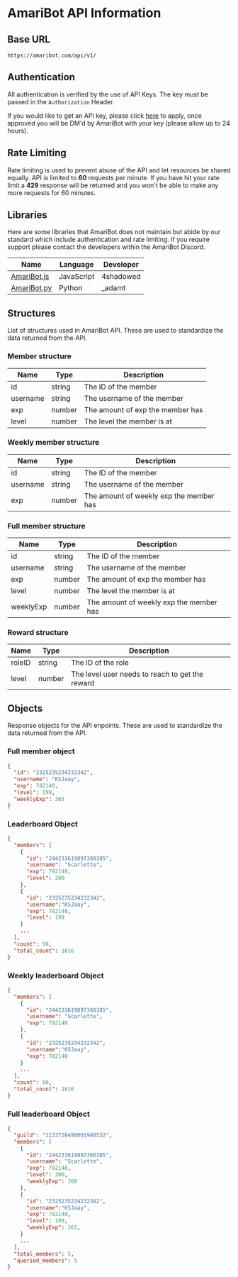 # AmariBot API Information

## Base URL

```
https://amaribot.com/api/v1/
```

## Authentication

All authentication is verified by the use of API Keys. The key must be passed in the `Authorization` Header.

If you would like to get an API key, please click [here](https://amaribot.com/support) to apply, once approved you will be DM'd by AmariBot with your key (please allow up to 24 hours).

## Rate Limiting

Rate limiting is used to prevent abuse of the API and let resources be shared equally. API is limited to **60** requests per minute. If you have hit your rate limit a **429** response will be returned and you won't be able to make any more requests for 60 minutes.

## Libraries

Here are some libraries that AmariBot does not maintain but abide by our standard which include authentication and rate limiting. If you require support please contact the developers within the AmariBot Discord.

| Name                                                     | Language   | Developer |
| -------------------------------------------------------- | ---------- | --------- |
| [AmariBot.js](https://amaribot.js.org/)                  | JavaScript | 4shadowed |
| [AmariBot.py](https://amaripy.readthedocs.io/en/latest/) | Python     | \_adamt   |

## Structures

List of structures used in AmariBot API. These are used to standardize the data returned from the API.

### Member structure

| Name     | Type   | Description                      |
| -------- | ------ | -------------------------------- |
| id       | string | The ID of the member             |
| username | string | The username of the member       |
| exp      | number | The amount of exp the member has |
| level    | number | The level the member is at       |

### Weekly member structure

| Name     | Type   | Description                             |
| -------- | ------ | --------------------------------------- |
| id       | string | The ID of the member                    |
| username | string | The username of the member              |
| exp      | number | The amount of weekly exp the member has |

### Full member structure

| Name      | Type   | Description                             |
| --------- | ------ | --------------------------------------- |
| id        | string | The ID of the member                    |
| username  | string | The username of the member              |
| exp       | number | The amount of exp the member has        |
| level     | number | The level the member is at              |
| weeklyExp | number | The amount of weekly exp the member has |

### Reward structure

| Name   | Type   | Description                                     |
| ------ | ------ | ----------------------------------------------- |
| roleID | string | The ID of the role                              |
| level  | number | The level user needs to reach to get the reward |

## Objects

Response objects for the API enpoints. These are used to standardize the data returned from the API.

### Full member object

```json
{
  "id": "2325235234232342",
  "username": "KSJaay",
  "exp": 782140,
  "level": 199,
  "weeklyExp": 365
}
```

### Leaderboard Object

```json
{
  "members": [
    {
      "id": "244233619897360385",
      "username": "Scarlette",
      "exp": 792140,
      "level": 200
    },
    {
      "id": "2325235234232342",
      "username":"KSJaay",
      "exp": 782140,
      "level": 199
    }
    ...
  ],
  "count": 50,
  "total_count": 1616
}
```

### Weekly leaderboard Object

```json
{
  "members": [
    {
      "id": "244233619897360385",
      "username": "Scarlette",
      "exp": 792140
    },
    {
      "id": "2325235234232342",
      "username":"KSJaay",
      "exp": 782140
    }
    ...
  ],
  "count": 50,
  "total_count": 1616
}
```

### Full leaderboard Object

```json
{
  "guild": "1133726490001940532",
  "members": [
    {
      "id": "244233619897360385",
      "username": "Scarlette",
      "exp": 792140,
      "level": 200,
      "weeklyExp": 368
    },
    {
      "id": "2325235234232342",
      "username":"KSJaay",
      "exp": 782140,
      "level": 199,
      "weeklyExp": 365,
    }
    ...
  ],
  "total_members": 5,
  "queried_members": 5
}
```
